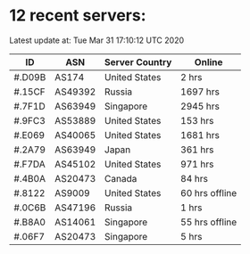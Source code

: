 # 12 recent servers:

Latest update at: Tue Mar 31 17:10:12 UTC 2020

| ID | ASN | Server Country | Online |
| -- | --- | -------------- | ------ |
| #.D09B | AS174 | United States | 2 hrs |
| #.15CF | AS49392 | Russia | 1697 hrs |
| #.7F1D | AS63949 | Singapore | 2945 hrs |
| #.9FC3 | AS53889 | United States | 153 hrs |
| #.E069 | AS40065 | United States | 1681 hrs |
| #.2A79 | AS63949 | Japan | 361 hrs |
| #.F7DA | AS45102 | United States | 971 hrs |
| #.4B0A | AS20473 | Canada | 84 hrs |
| #.8122 | AS9009 | United States | 60 hrs offline |
| #.0C6B | AS47196 | Russia | 1 hrs |
| #.B8A0 | AS14061 | Singapore | 55 hrs offline |
| #.06F7 | AS20473 | Singapore | 5 hrs |

